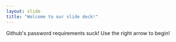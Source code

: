 ```yaml
---
layout: slide
title: "Welcome to our slide deck!"
---
```

Github's password requirements suck!
Use the right arrow to begin!
